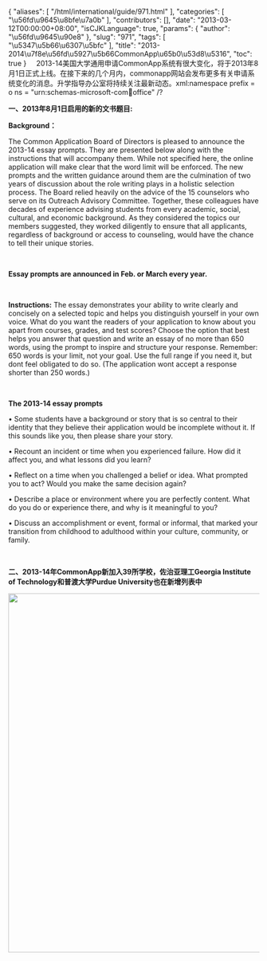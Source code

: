 {
    "aliases": [
        "/html/international/guide/971.html"
    ],
    "categories": [
        "\u56fd\u9645\u8bfe\u7a0b"
    ],
    "contributors": [],
    "date": "2013-03-12T00:00:00+08:00",
    "isCJKLanguage": true,
    "params": {
        "author": "\u56fd\u9645\u90e8"
    },
    "slug": "971",
    "tags": [
        "\u5347\u5b66\u6307\u5bfc"
    ],
    "title": "2013-2014\u7f8e\u56fd\u5927\u5b66CommonApp\u65b0\u53d8\u5316",
    "toc": true
}
    2013-14美国大学通用申请CommonApp系统有很大变化，将于2013年8月1日正式上线。在接下来的几个月内，commonapp网站会发布更多有关申请系统变化的消息。升学指导办公室将持续关注最新动态。xml:namespace prefix = o ns = "urn:schemas-microsoft-com:office:office" /?

**一、2013年8月1日启用的新的文书题目:**

**Background：**

The Common Application Board of Directors is pleased to announce the 2013-14 essay prompts. They are presented below along with the instructions that will accompany them. While not specified here, the online application will make clear that the word limit will be enforced. The new prompts and the written guidance around them are the culmination of two years of discussion about the role writing plays in a holistic selection process. The Board relied heavily on the advice of the 15 counselors who serve on its Outreach Advisory Committee. Together, these colleagues have decades of experience advising students from every academic, social, cultural, and economic background. As they considered the topics our members suggested, they worked diligently to ensure that all applicants, regardless of background or access to counseling, would have the chance to tell their unique stories.

 

**Essay prompts are announced in Feb. or March every year.**

 

**Instructions:** The essay demonstrates your ability to write clearly and concisely on a selected topic and helps you distinguish yourself in your own voice. What do you want the readers of your application to know about you apart from courses, grades, and test scores? Choose the option that best helps you answer that question and write an essay of no more than 650 words, using the prompt to inspire and structure your response. Remember: 650 words is your limit, not your goal. Use the full range if you need it, but dont feel obligated to do so. (The application wont accept a response shorter than 250 words.)

 

**The 2013-14 essay prompts**

• Some students have a background or story that is so central to their identity that they believe their application would be incomplete without it. If this sounds like you, then please share your story.

• Recount an incident or time when you experienced failure. How did it affect you, and what lessons did you learn?

• Reflect on a time when you challenged a belief or idea. What prompted you to act? Would you make the same decision again?

• Describe a place or environment where you are perfectly content. What do you do or experience there, and why is it meaningful to you?

• Discuss an accomplishment or event, formal or informal, that marked your transition from childhood to adulthood within your culture, community, or family.

 

**二、2013-14年CommonApp新加入39所学校，佐治亚理工Georgia Institute of Technology和普渡大学Purdue University也在新增列表中**

**<img
    src="https://cdn.tfls.online/mirror/full/47dd6060b717d3c457371fe746991b89a91cc7fd.jpg"
    style="display:block;margin-left:auto;margin-right:auto;"
    decoding="async"
    fetchpriority="auto"
    loading="lazy"
    height="721"
    width="553"
/>**

